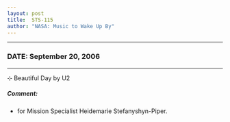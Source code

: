 ```yaml
---
layout: post
title:  STS-115
author: "NASA: Music to Wake Up By"
---
```


----
### DATE: September 20, 2006
----
⊹ Beautiful Day by U2

##### Comment:
* for Mission Specialist Heidemarie Stefanyshyn-Piper.
